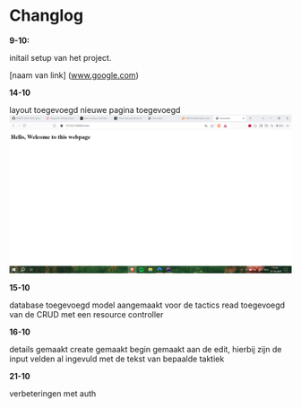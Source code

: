 # Changlog
**9-10:**

initail setup van het project.

[naam van link] (www.google.com)


**14-10**

layout toegevoegd
nieuwe pagina toegevoegd
![img.png](img/img.png)

**15-10**


database toegevoegd
model aangemaakt voor de tactics
read toegevoegd van de CRUD met een resource controller

**16-10**

details gemaakt
create gemaakt
begin gemaakt aan de edit, hierbij zijn de input velden al ingevuld met de tekst van bepaalde taktiek

**21-10**

verbeteringen met auth

